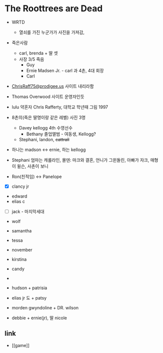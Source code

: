 # The Roottrees are Dead
- WRTD
  - 열쇠를 가진 누군가가 사진을 가져감,

- 죽은사람
  - carl, brenda + 딸 셋
  - 사장 3/5 죽음
    - Guy
    - Ernie Madsen Jr. - carl 과 4촌, 4대 회장
    - Carl

- ChrisRaff75@prodigee.us 사이트 내리라함
- Thomas Overwood 사이트 운영자인듯

- lulu 약혼자 Chris Rafferty, 대학교 학년때 그림 1997
- 8촌의(죽은 딸명이랑 같은 레벨) 사진 3명
  - Davey kellogg 4th 수영선수
    - Bethany 졸업앨범 - 여동생, Kellogg?
  - Stephani, landon, ~~cattrall~~
- 하나는 madson <-> ernie, 하는 kellogg


- Stephani 엄마는 캐롤라인, 몰덴: 마크와 결혼, 언니가 그윈돌린, 아빠가 자크, 매형이 윌슨, 사촌이 보니

- Ron(친적임) <-> Panelope

- [X] clancy jr
- edward
- elias c
- [ ] jack - 마지막세대
- wolf

- samantha
- tessa
- november
- kirstina
- candy
-

- hudson + patrisia
- elias jr 도 + patsy
- morden gwyndoline + DR. wilson
- debbie + ernie(jr), 딸 nicole

## link
- [[game]]
